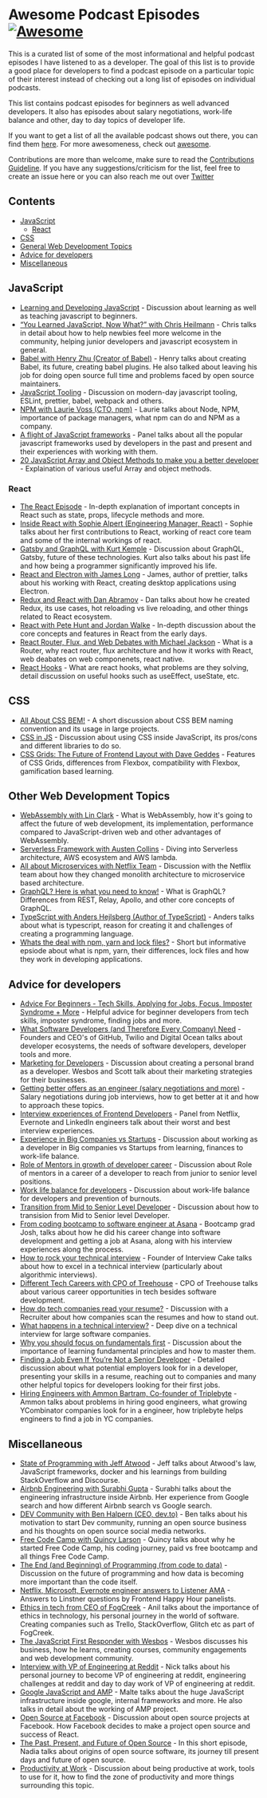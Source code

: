 # Awesome Podcast Episodes [![Awesome](https://awesome.re/badge.svg)](https://awesome.re)

This is a curated list of some of the most informational and helpful podcast episodes I have listened to as a developer. The goal of this list is to provide a good place for developers to find a podcast episode on a particular topic of their interest instead of checking out a long list of episodes on individual podcasts.

This list contains podcast episodes for beginners as well advanced developers. It also has episodes about salary negotiations, work-life balance and other, day to day topics of developer life.

If you want to get a list of all the available podcast shows out there, you can find them [here](https://github.com/guipdutra/awesome-geek-podcasts). For more awesomeness, check out [awesome](https://github.com/sindresorhus/awesome).

Contributions are more than welcome, make sure to read the [Contributions Guideline](contributing.md). If you have any suggestions/criticism for the list, feel free to create an issue here or you can also reach me out over [Twitter](https://twitter.com/vishwajeets3)

## Contents

- [JavaScript](#javascript)
  - [React](#react)
- [CSS](#css)
- [General Web Development Topics](#general-web-development-topics)
- [Advice for developers](#advice-for-developers)
- [Miscellaneous](#miscellaneous)

## JavaScript

- [Learning and Developing JavaScript](https://javascriptair.com/episodes/2015-12-16/) - Discussion about learning as well as teaching javascript to beginners.
- [“You Learned JavaScript, Now What?” with Chris Heilmann](https://devchat.tv/js-jabber/jsj-332-you-learned-javascript-now-what-with-chris-heilmann) - Chris talks in detail about how to help newbies feel more welcome in the community, helping junior developers and javascript ecosystem in general.
- [Babel with Henry Zhu (Creator of Babel)](https://softwareengineeringdaily.com/2018/06/21/babel-with-henry-zhu/) - Henry talks about creating Babel, its future, creating babel plugins. He also talked about leaving his job for doing open source full time and problems faced by open source maintainers.
- [JavaScript Tooling](https://syntax.fm/show/004/javascript-tooling) - Discussion on modern-day javascript tooling, ESLint, prettier, babel, webpack and others.
- [NPM with Laurie Voss (CTO, npm)](https://softwareengineeringdaily.com/2016/02/14/npm-with-laurie-voss/) - Laurie talks about Node, NPM, importance of package managers, what npm can do and NPM as a company.
- [A flight of JavaScript frameworks](http://frontendhappyhour.com/episodes/a-flight-of-javascript-frameworks/) - Panel talks about all the popular javascript frameworks used by developers in the past and present and their experiences with working with them.
- [20 JavaScript Array and Object Methods to make you a better developer](https://syntax.fm/show/043/20-javascript-array-and-object-methods-to-make-you-a-better-developer) - Explaination of various useful Array and object methods.

### React

- [The React Episode](https://syntax.fm/show/066/the-react-episode) - In-depth explanation of important concepts in React such as state, props, lifecycle methods and more.
- [Inside React with Sophie Alpert (Engineering Manager, React)](https://reactpodcast.simplecast.fm/11) - Sophie talks about her first contributions to React, working of react core team and some of the internal workings of react.
- [Gatsby and GraphQL with Kurt Kemple](https://reactpodcast.simplecast.fm/13) - Discussion about GraphQL, Gatsby, future of these technologies. Kurt also talks about his past life and how being a programmer significantly improved his life.
- [React and Electron with James Long](https://reactpodcast.simplecast.fm/7) - James, author of prettier, talks about his working with React, creating desktop applications using Electron.
- [Redux and React with Dan Abramov](https://devchat.tv/js-jabber/179-jsj-redux-and-react-with-dan-abramov/) - Dan talks about how he created Redux, its use cases, hot reloading vs live reloading, and other things related to React ecosystem.
- [React with Pete Hunt and Jordan Walke](https://devchat.tv/js-jabber/073-jsj-react-with-pete-hunt-and-jordan-walke/) - In-depth discussion about the core concepts and features in React from the early days.
- [React Router, Flux, and Web Debates with Michael Jackson](https://softwareengineeringdaily.com/2015/09/16/react-router-flux-and-web-debates-with-michael-jackson/) - What is a Router, why react router, flux architecture and how it works with React, web deabates on web componenets, react native.
- [React Hooks](https://syntax.fm/show/092/react-hooks) - What are react hooks, what problems are they solving, detail discussion on useful hooks such as useEffect, useState, etc.

## CSS

- [All About CSS BEM!](https://syntax.fm/show/024/all-about-css-bem) - A short discussion about CSS BEM naming convention and its usage in large projects.
- [CSS in JS](https://syntax.fm/show/010/css-in-js-drama-free) - Discussion about using CSS inside JavaScript, its pros/cons and different libraries to do so.
- [CSS Grids: The Future of Frontend Layout with Dave Geddes](https://devchat.tv/js-jabber/jsj-301-css-grids-future-frontend-layout-dave-geddes/) - Features of CSS Grids, differences from Flexbox, compatibility with Flexbox, gamification based learning.

## Other Web Development Topics

- [WebAssembly with Lin Clark](https://softwareengineeringdaily.com/2018/07/20/webassembly-with-lin-clark/) - What is WebAssembly, how it's going to affect the future of web development, its implementation, performance compared to JavaScript-driven web and other advantages of WebAssembly.
- [Serverless Framework with Austen Collins](https://softwareengineeringdaily.com/2016/06/09/serverless-framework-austen-collins/) - Diving into Serverless architecture, AWS ecosystem and AWS lambda.
- [All about Microservices with Netflix Team](https://a16z.com/2016/09/01/microservices/) - Discussion with the Netflix team about how they changed monolith architecture to microservice based architecture.
- [GraphQL? Here is what you need to know!](https://syntax.fm/show/027/graphql-here-is-what-you-need-to-know) - What is GraphQL? Differences from REST, Relay, Apollo, and other core concepts of GraphQL.
- [TypeScript with Anders Hejlsberg (Author of TypeScript)](https://devchat.tv/js-jabber/209-jsj-typescript-with-anders-hejlsberg/) - Anders talks about what is typescript, reason for creating it and challenges of creating a programming language.
- [Whats the deal with npm, yarn and lock files?](https://syntax.fm/show/061/hasty-treat-whats-the-deal-with-npm-yarn-and-lock-files) - Short but informative epsiode about what is npm, yarn, their differences, lock files and how they work in developing applications.

## Advice for developers

- [Advice For Beginners - Tech Skills, Applying for Jobs, Focus, Imposter Syndrome + More](https://syntax.fm/show/058/advice-for-beginners-tech-skills-applying-for-jobs-focus-imposter-syndrome-more) - Helpful advice for beginner developers from tech skills, imposter syndrome, finding jobs and more.
- [What Software Developers (and Therefore Every Company) Need](https://a16z.com/2016/01/06/a16z-podcast-what-software-developers-and-therefore-every-company-need-2/) - Founders and CEO's of GitHub, Twilio and Digital Ocean talks about developer ecosystems, the needs of software developers, developer tools and more.
- [Marketing for Developers](https://syntax.fm/show/052/marketing-for-developers) - Discussion about creating a personal brand as a developer. Wesbos and Scott talk about their marketing strategies for their businesses.
- [Getting better offers as an engineer (salary negotiations and more)](http://frontendhappyhour.com/episodes/ninja-rockstar-whiskey-drinker-with-10-years-ipa-experience/) - Salary negotiations during job interviews, how to get better at it and how to approach these topics.
- [Interview experiences of Frontend Developers](http://frontendhappyhour.com/episodes/interviews-make-us-drink/) - Panel from Netflix, Evernote and LinkedIn engineers talk about their worst and best interview experiences.
- [Experience in Big Companies vs Startups](http://frontendhappyhour.com/episodes/shots-to-growlers-finding-the-right-size-drink/) - Discussion about working as a developer in Big companies vs Startups from learning, finances to work-life balance.
- [Role of Mentors in growth of developer career](http://frontendhappyhour.com/episodes/from-bar-back-to-frontender/) - Discussion about Role of mentors in a career of a developer to reach from junior to senior level positions.
- [Work life balance for developers](http://frontendhappyhour.com/episodes/work-hard-drink-hard/) - Discussion about work-life balance for developers and prevention of burnouts.
- [Transition from Mid to Senior Level Developer](https://spec.fm/podcasts/developer-tea/36962) - Discussion about how to transision from Mid to Senior level Developer.
- [From coding bootcamp to software engineer at Asana](https://learntocodewith.me/podcast/bootcamp-to-engineer-with-joshua-penman/) - Bootcamp grad Josh, talks about how he did his career change into software development and getting a job at Asana, along with his interview experiences along the process.
- [How to rock your technical interview](https://learntocodewith.me/podcast/technical-interviews-with-parker-phinney/) - Founder of Interview Cake talks about how to excel in a technical interview (particularly about algorithmic interviews).
- [Different Tech Careers with CPO of Treehouse](https://learntocodewith.me/podcast/tech-careers/) - CPO of Treehouse talks about various career opportunities in tech besides software development.
- [How do tech companies read your resume?](https://www.codenewbie.org/podcast/how-to-tech-companies-read-your-resume) - Discussion with a Recruiter about how companies scan the resumes and how to stand out.
- [What happens in a technical interview?](https://www.codenewbie.org/podcast/what-happens-in-a-technical-interview) - Deep dive on a technical interview for large software companies.
- [Why you should focus on fundamentals first](https://learntocodewith.me/podcast/fundamentals-first-with-chris-lee/) - Discussion about the importance of learning fundamental principles and how to master them.
- [Finding a Job Even If You’re Not a Senior Developer](https://devchat.tv/js-jabber/jsj-285-finding-job-even-youre-not-senior-developer-charles-max-wood/) - Detailed discussion about what potential employers look for in a developer, presenting your skills in a resume, reaching out to companies and many other helpful topics for developers looking for their first jobs.
- [Hiring Engineers with Ammon Bartram, Co-founder of Triplebyte](https://softwareengineeringdaily.com/2015/12/23/hiring-engineers-with-ammon-bartram/) - Ammon talks about problems in hiring good engineers, what growing YCombinator companies look for in a engineer, how triplebyte helps engineers to find a job in YC companies.

## Miscellaneous

- [State of Programming with Jeff Atwood](https://softwareengineeringdaily.com/2016/03/14/state-programming-jeff-atwood/) - Jeff talks about Atwood's law, JavaScript frameworks, docker and his learnings from building StackOverflow and Discourse.
- [Airbnb Engineering with Surabhi Gupta](https://softwareengineeringdaily.com/2018/10/08/airbnb-engineering-with-surabhi-gupta/) - Surabhi talks about the engineering infrastructure inside Airbnb. Her experience from Google search and how different Airbnb search vs Google search.
- [DEV Community with Ben Halpern (CEO, dev.to)](https://softwareengineeringdaily.com/2018/09/17/dev-community-with-ben-halpern/) - Ben talks about his motivation to start Dev community, running an open source business and his thoughts on open source social media networks.
- [Free Code Camp with Quincy Larson](https://softwareengineeringdaily.com/2015/10/28/free-code-camp-with-quincy-larson/) - Quincy talks about why he started Free Code Camp, his coding journey, paid vs free bootcamp and all things Free Code Camp.
- [The End (and Beginning) of Programming (from code to data)](https://a16z.com/2018/06/08/end-of-programming-from-code-to-data/) - Discussion on the future of programming and how data is becoming more important than the code itself.
- [Netflix, Microsoft, Evernote engineer answers to Listener AMA](http://frontendhappyhour.com/episodes/amazing-manhattans-anywhere/) - Answers to Linstner questions by Frontend Happy Hour panelists.
- [Ethics in tech from CEO of FogCreek](https://www.codenewbie.org/podcast/from-tech-blogger-to-fog-creek-ceo) - Anil talks about the importance of ethics in technology, his personal journey in the world of software. Creating companies such as Trello, StackOverflow, Glitch etc as part of FogCreek.
- [The JavaScript First Responder with Wesbos](https://www.codenewbie.org/podcast/the-javascript-first-responder) - Wesbos discusses his business, how he learns, creating courses, community engagements and web development community.
- [Interview with VP of Engineering at Reddit](https://breakingintostartups.com/68-nick-caldwell-vp-engineering-reddit/) - Nick talks about his personal journey to become VP of engineering at reddit, engineering challenges at reddit and day to day work of VP of engineering at reddit.
- [Google JavaScript and AMP](https://softwareengineeringdaily.com/2018/10/22/google-javascript-with-malte-ubl/) - Malte talks about the huge JavaScript infrastructure inside google, internal frameworks and more. He also talks in detail about the working of AMP project.
- [Open Source at Facebook](https://softwareengineeringdaily.com/2017/04/14/facebook-open-source-with-tom-occhino/) - Discussion about open source projects at Facebook. How Facebook decides to make a project open source and success of React.
- [The Past, Present, and Future of Open Source](https://softwareengineeringdaily.com/2016/04/08/past-present-future-open-source/) - In this short episode, Nadia talks about origins of open source software, its journey till present days and future of open source.
- [Productivity at Work](https://frontendhappyhour.com/episodes/a-mixologists-tools/) - Discussion about being productive at work, tools to use for it, how to find the zone of productivity and more things surrounding this topic.
